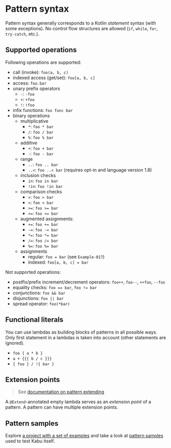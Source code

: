 
# Pattern syntax

Pattern syntax generally corresponds to a Kotlin *statement* syntax (with some exceptions). No control flow structures are allowed (`if`, `while`, `for`, `try-catch`, etc.).

## Supported operations
Following operations are supported:
- call (invoke): `foo(a, b, c)`
- indexed access (get/set): `foo[a, b, c]`
- access: `foo.bar`
- unary prefix operators
	- `-`: `-foo`
	- `+`: `+foo`
	- `!`: `!foo`
- infix functions: `foo func bar`
- binary operations
	- multiplicative
		- `*`: `foo * bar`
        - `/`: `foo / bar`
        - `%`: `foo % bar`
    - additive
		- `+`: `foo + bar`
        - `-`: `foo - bar`
    - range
	    - `..`: `foo .. bar`
	    - `..<`: `foo ..< bar` (requires opt-in and language version 1.8)
    - inclusion checks
    	- `in`: `foo in bar`
    	- `!in`: `foo !in bar`
    - comparison checks
    	- `>`: `foo > bar`
    	- `<`: `foo < bar`
    	- `>=`: `foo >= bar`
    	- `<=`: `foo <= bar`
    - augmented assignments:
	    - `+=`: `foo += bar`
        - `-=`: `foo -= bar`
        - `*=`: `foo *= bar`
        - `/=`: `foo /= bar`
        - `%=`: `foo %= bar`
    - assignments
	    - regular: `foo = bar` (see `Example-017`)
	    - indexed: `foo[a, b, c] = bar`

Not supported operations:
- postfix/prefix increment/decrement operators: `foo++`, `foo--`, `++foo`, `--foo`
- equality checks: `foo == bar`, `foo != bar`
- conjunctions: `foo && bar`
- disjunctions: `foo || bar`
- spread operator: `foo(*bar)`

## Functional literals
You can use lambdas as building blocks of patterns in all possible ways. Only first statement in a lambdas is taken into account (other statements are ignored).
- `foo { a * b }`
- `a + {{{ b / c }}}`
- `{ foo } / !{ bar }`

## Extension points
> See [documentation on pattern extending](patternExtension.md)

A `@Extend`-annotated empty lambda serves as an *extension point* of a pattern. A pattern can have multiple extension points.

## Pattern samples
Explore [a project with a set of examples](exampleProject.md) and take a look at [pattern samples](samples) used to test Kabu itself.

